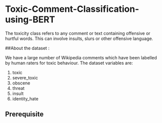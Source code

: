 # Toxic-Comment-Classification-using-BERT

The toxicity class refers to any comment or text containing offensive or hurtful words. This can involve insults, slurs or other offensive language.

##About the dataset :

We have a large number of Wikipedia comments which have been labelled by human raters for toxic behaviour. The dataset variables are:

1. toxic
2. severe_toxic
3. obscene
4. threat
5. insult
6. identity_hate

## Prerequisite
 ``` !pip install torch
